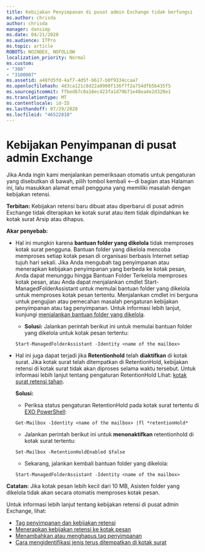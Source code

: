 ```yaml
---
title: Kebijakan Penyimpanan di pusat admin Exchange tidak berfungsi
ms.author: chrisda
author: chrisda
manager: dansimp
ms.date: 04/21/2020
ms.audience: ITPro
ms.topic: article
ROBOTS: NOINDEX, NOFOLLOW
localization_priority: Normal
ms.custom:
- "308"
- "3100007"
ms.assetid: a48fd5fd-4af7-4d5f-b617-b0f9334ccaa7
ms.openlocfilehash: 4d3ca121c8d22a0900f136f7f2a754dfb5b435f5
ms.sourcegitcommit: ffbed67c0a16ec423fa1d79b71e48ea4e2d320e1
ms.translationtype: MT
ms.contentlocale: id-ID
ms.lasthandoff: 07/29/2020
ms.locfileid: "46522810"
---
```

# <a name="retention-policies-in-exchange-admin-center"></a>Kebijakan Penyimpanan di pusat admin Exchange

Jika Anda ingin kami menjalankan pemeriksaan otomatis untuk pengaturan yang disebutkan di bawah, pilih tombol kembali <--di bagian atas Halaman ini, lalu masukkan alamat email pengguna yang memiliki masalah dengan kebijakan retensi.

 **Terbitan:** Kebijakan retensi baru dibuat atau diperbarui di pusat admin Exchange tidak diterapkan ke kotak surat atau item tidak dipindahkan ke kotak surat Arsip atau dihapus. 
  
 **Akar penyebab:**
  
- Hal ini mungkin karena **bantuan folder yang dikelola** tidak memproses kotak surat pengguna. Bantuan folder yang dikelola mencoba memproses setiap kotak pesan di organisasi berbasis Internet setiap tujuh hari sekali. Jika Anda mengubah tag penyimpanan atau menerapkan kebijakan penyimpanan yang berbeda ke kotak pesan, Anda dapat menunggu hingga Bantuan Folder Terkelola memproses kotak pesan, atau Anda dapat menjalankan cmdlet Start-ManagedFolderAssistant untuk memulai bantuan folder yang dikelola untuk memproses kotak pesan tertentu. Menjalankan cmdlet ini berguna untuk pengujian atau pemecahan masalah pengaturan kebijakan penyimpanan atau tag penyimpanan. Untuk informasi lebih lanjut, kunjungi [menjalankan bantuan folder yang dikelola](https://msdn.microsoft.com/library/gg271153%28v=exchsrvcs.149%29.aspx#managedfolderassist).
    
  - **Solusi:** Jalankan perintah berikut ini untuk memulai bantuan folder yang dikelola untuk kotak pesan tertentu:
    
  ```
  Start-ManagedFolderAssistant -Identity <name of the mailbox>
  ```

- Hal ini juga dapat terjadi jika **Retentionhold** telah **diaktifkan** di kotak surat. Jika kotak surat telah ditempatkan di RetentionHold, kebijakan retensi di kotak surat tidak akan diproses selama waktu tersebut. Untuk informasi lebih lanjut tentang pengaturan RetentionHold Lihat: [kotak surat retensi tahan](https://docs.microsoft.com/exchange/security-and-compliance/messaging-records-management/mailbox-retention-hold).
    
    **Solusi:**
    
  - Periksa status pengaturan RetentionHold pada kotak surat tertentu di [EXO PowerShell](https://docs.microsoft.com/powershell/exchange/exchange-online/connect-to-exchange-online-powershell/connect-to-exchange-online-powershell?view=exchange-ps):
    
  ```
  Get-Mailbox -Identity <name of the mailbox> |fl *retentionHold*
  ```

  - Jalankan perintah berikut ini untuk **menonaktifkan** retentionhold di kotak surat tertentu:
    
  ```
  Set-Mailbox -RetentionHoldEnabled $false
  ```

  - Sekarang, jalankan kembali bantuan folder yang dikelola:
    
  ```
  Start-ManagedFolderAssistant -Identity <name of the mailbox>
  ```

 **Catatan:** Jika kotak pesan lebih kecil dari 10 MB, Asisten folder yang dikelola tidak akan secara otomatis memproses kotak pesan.
 
Untuk informasi lebih lanjut tentang kebijakan retensi di pusat admin Exchange, lihat:
- [Tag penyimpanan dan kebijakan retensi](https://docs.microsoft.com/exchange/security-and-compliance/messaging-records-management/retention-tags-and-policies)
- [Menerapkan kebijakan retensi ke kotak pesan](https://docs.microsoft.com/exchange/security-and-compliance/messaging-records-management/apply-retention-policy)
- [Menambahkan atau menghapus tag penyimpanan](https://docs.microsoft.com/exchange/security-and-compliance/messaging-records-management/add-or-remove-retention-tags)
- [Cara mengidentifikasi jenis terus ditempatkan di kotak surat](https://docs.microsoft.com/microsoft-365/compliance/identify-a-hold-on-an-exchange-online-mailbox)

